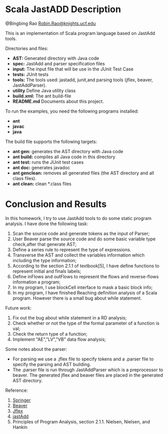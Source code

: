 Scala JastADD Description
========================
@Bingbing Rao     Robin.Rao@knights.ucf.edu

This is an implementation of Scala program language based on JastAdd tools.

Directories and files:

- **AST:** Generated directory with Java code
- **spec:** JastAdd and parser specification files
- **input:** The input file that will be use in the JUnit Test Case
- **tests:** JUnit tests
- **tools:** The tools used: jastadd, junit,and parsing tools (jflex, beaver, JastAddParser).
- **utility** Define Java utility class
- **build.xml:** The ant build-file
- **README.md** Documents about this project.

To run the examples, you need the following programs installed:

- **ant**
- **javac**
- **java**

The build file supports the following targets:

- **ant gen:** generates the AST directory with Java code
- **ant build:** compiles all Java code in this directory
- **ant test:** runs the JUnit test cases
- **ant doc:** generates javadoc
- **ant genclean:** removes all generated files (the AST directory and all class files).
- **ant clean:** clean *.class files

# Conclusion and Results 
In this homework, I try to use JastAdd tools to do some static program analysis. I have done the following task:
1. Scan the source code and generate tokens as the input of Parser;
2. User Beaver parse the source code and do some basic variable type check,after that generate AST; 
3. Define a series rule to represent the type of expressions.
4. Transverse the AST and collect the variables information which including the type information;
5. According to the section 2.1.1 of textbook[5], I have define functions to represent initial and finals labels; 
6. Define inFlows and outFlows to represent the flows and reverse-flows information a program; 
7. In my program, I use blockCell interface to mask a basic block info;
8. In my program, I have finished Reaching definition analysis of a Scala program. However there is a small bug about while
   statement. 


Future work:  
1. Fix out the bug about while statement in a RD analysis;  
2. Check whether or not the type of the formal parameter of a function is val;  
3. Check the return type of a function;  
4. Implement "AE","LV","VB" data flow analysis;  

Some notes about the parser:
- For parsing we use a .jflex file to specify tokens and a .parser file to specify the parsing and AST building.
- The .parser file is run through JastAddParser which is a preprocessor to beaver. The generated jflex and beaver files are placed in the generated AST directory.

Reference:  
1. [Springer](http://link.springer.com/chapter/10.1007%2F978-3-642-18023-1)  
2. [Beaver](http://beaver.sourceforge.net/spec.htm)  
3. [Jflex](http://jflex.de)  
4. [jastAdd](http://jastadd.org/web)  
5. Principles of Program Analysis, section 2.1.1. Nielsen, Nielsen, and Hankin
